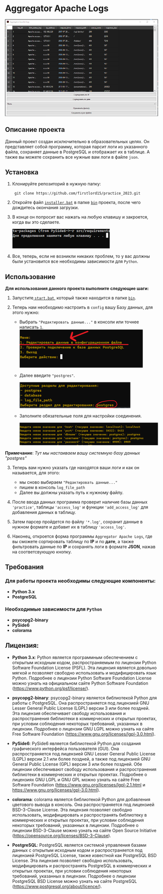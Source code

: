 # Aggregator Apache Logs
![img.png](src/files/img1.png)

## Описание проекта

Данный проект создан исключительно в образовательных целях. Он представляет собой программу, которая парсит логи из указанного файла, сохраняет данные в PostgreSQL и отображает их в таблице. А также вы можете сохранить все нужные вам логи в файле `json`.

## Установка

1. Клонируйте репозиторий в нужную папку:

        git clone https://github.com/firstlord15/practice_2023.git

2. Откройте файл [`installer.bat`](bin/installer.bat) в папке [`bin`](bin) проекта, после чего дождитесь окончания загрузки.


3. В конце он попросит вас нажать на любую клавишу и закроется, когда вы это сделаете.

    ![img.png](src/files/img2.png)


3. Все, теперь, если не возникли никаких проблем, то у вас должны 
были установится все необходимы зависимости для `Python`.


## Использование

**Для использования данного проекта выполните следующие шаги:**

1. Запустите[ `start.bat`,](bin/start.bat) который также находится в папке [`bin`](bin).


2. Теперь нам необходимо настроить в `config` вашу Базу данных, для этого нужно:

   * Выбрать `"Редактировать данные..."` в консоли или точнее написать `1`.
  ![img.png](src/files/ima3.png)
   
   * Далее введите `"postgres"`.
   
     ![img.png](src/files/img4.png)
   * Заполните обязательные поля для настройки соединения.
     
       ![img_1.png](src/files/img5.png)




**Примечание**: _Тут мы настаиваем вашу системную базу данных "postgres"_


3. Теперь вам нужно указать где находятся ваши логи и как он называется, для этого: 
   * мы сново выбираем `"Редактировать данные..."`
   * пишем в консоль `log_file_path` 
   * Далее вы должны указать путь к нужному файлу.


4. После ввода данных программа проверит наличие базы данных `'practice'`, таблицы `'access_log'` и функции `'add_access_log'` для добавления данных в таблицу.


5. Затем парсер пройдется по файлу `'*.log'`, сохранит данные в нужном формате и добавит их в таблицу `'access_log'`.


6. Наконец, откроется форма программы `Aggregator Apache Logs`, где вы сможете сортировать таблицу по **IP** и по **дате**, а также фильтровать данные по **IP** и сохранять логи в формате **JSON**, нажав на соответсвующую кнопку.

## Требования
### Для работы проекта необходимы следующие компоненты:

* **Python 3.x**
* **PostgreSQL**

### Необходимые зависимости для `Python`

* **psycopg2-binary**
* **PySide6**
* **colorama**


## Лицензия:

* **Python 3.x**: Python является программным обеспечением с открытым исходным кодом, распространяемым по лицензии Python Software Foundation License (PSFL). Эта лицензия является довольно мягкой и позволяет свободно использовать и модифицировать язык Python. Подробнее о лицензии Python Software Foundation License можно узнать на официальном сайте Python Software Foundation (https://www.python.org/psf/license/).


* **psycopg2-binary**: psycopg2-binary является библиотекой Python для работы с PostgreSQL. Она распространяется под лицензией GNU Lesser General Public License (LGPL) версии 3 или более поздней. Эта лицензия обеспечивает свободу использования и распространения библиотеки в коммерческих и открытых проектах, при условии соблюдения некоторых требований, указанных в лицензии. Подробнее о лицензии GNU LGPL можно узнать на сайте Free Software Foundation (https://www.gnu.org/licenses/lgpl-3.0.html).


* **PySide6**: PySide6 является библиотекой Python для создания графического интерфейса пользователя (GUI). Она распространяется под лицензией GNU Lesser General Public License (LGPL) версии 2.1 или более поздней, а также под лицензией GNU General Public License (GPL) версии 3 или более поздней. Обе лицензии обеспечивают свободу использования и распространения библиотеки в коммерческих и открытых проектах. Подробнее о лицензиях GNU LGPL и GNU GPL можно узнать на сайте Free Software Foundation (https://www.gnu.org/licenses/lgpl-2.1.html и https://www.gnu.org/licenses/gpl-3.0.html).


* **colorama**: colorama является библиотекой Python для добавления цветового вывода в консоль. Она распространяется под лицензией BSD-3-Clause License. Эта лицензия позволяет свободно использовать, модифицировать и распространять библиотеку в коммерческих и открытых проектах, при условии соблюдения некоторых требований, указанных в лицензии. Подробнее о лицензии BSD-3-Clause можно узнать на сайте Open Source Initiative (https://opensource.org/licenses/BSD-3-Clause).


* **PostgreSQL**: PostgreSQL является системой управления базами данных с открытым исходным кодом и распространяется под лицензией PostgreSQL License, также известной как PostgreSQL BSD License. Эта лицензия позволяет свободно использовать, модифицировать и распространять PostgreSQL в коммерческих и открытых проектах, при условии соблюдения некоторых требований, указанных в лицензии. Подробнее о лицензии PostgreSQL BSD License можно узнать на сайте PostgreSQL (https://www.postgresql.org/about/licence/).

